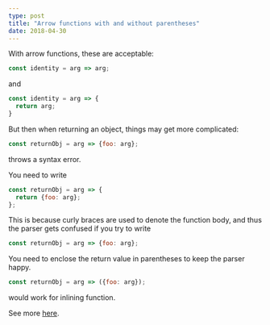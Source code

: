 ```yaml
---
type: post
title: "Arrow functions with and without parentheses"
date: 2018-04-30
---
```


With arrow functions, these are acceptable:

```js
const identity = arg => arg;
```

and 

```js
const identity = arg => {
  return arg;
}
```

But then when returning an object, things may get more complicated:
```js
const returnObj = arg => {foo: arg};
```
throws a syntax error.

You need to write
```js
const returnObj = arg => {
  return {foo: arg};
};
```

This is because curly braces are used to denote the function body,
and thus the parser gets confused if you try to write
```js
const returnObj = arg => {foo: arg};
```

You need to enclose the return value in parentheses to keep the parser happy.
```js
const returnObj = arg => ({foo: arg});
```
would work for inlining function.

See more [here](https://www.nczonline.net/blog/2013/09/10/understanding-ecmascript-6-arrow-functions/).



